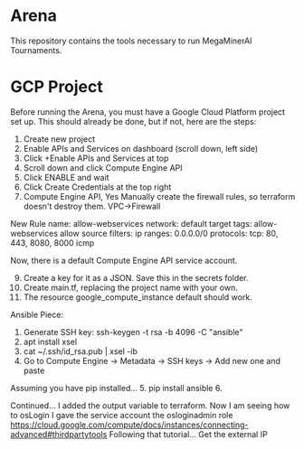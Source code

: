 ﻿# Arena
This repository contains the tools necessary to run MegaMinerAI Tournaments.

# GCP Project
Before running the Arena, you must have a Google Cloud Platform project set up.
This should already be done, but if not, here are the steps:
1. Create new project
2. Enable APIs and Services on dashboard (scroll down, left side)
3. Click +Enable APIs and Services at top
4. Scroll down and click Compute Engine API
5. Click ENABLE and wait
6. Click Create Credentials at the top right
7. Compute Engine API, Yes
Manually create the firewall rules, so terraform doesn't destroy them.
VPC→Firewall

New Rule
name: allow-webservices
network: default
target tags: allow-webservices
allow
source filters: ip ranges: 0.0.0.0/0
protocols:
	tcp: 80, 443, 8080, 8000
	icmp

Now, there is a default Compute Engine API service account.

9. Create a key for it as a JSON. Save this in the secrets folder.
10. Create main.tf, replacing the project name with your own.
11. The resource google_compute_instance default should work.

Ansible Piece:
1. Generate SSH key: ssh-keygen -t rsa -b 4096 -C "ansible"
2. apt install xsel 
3. cat ~/.ssh/id_rsa.pub | xsel -ib
4. Go to Compute Engine -> Metadata -> SSH keys -> Add new one and paste

Assuming you have pip installed...
5. pip install ansible 
6. 


Continued...
I added the output variable to terraform. Now I am seeing how to osLogin
I gave the service account the osloginadmin role
https://cloud.google.com/compute/docs/instances/connecting-advanced#thirdpartytools
Following that tutorial...
Get the external IP